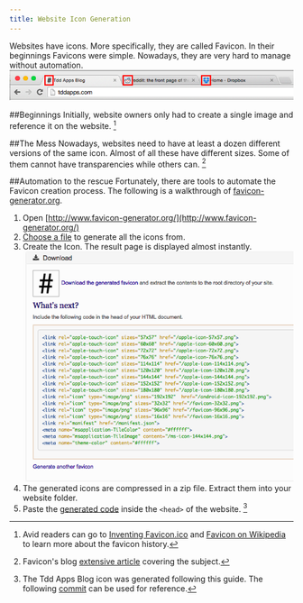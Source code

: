 ```yaml
---
title: Website Icon Generation
---
```



Websites have icons. More specifically, they are called Favicon. In their beginnings Favicons were simple. Nowadays, they are very hard to manage without automation.  
![Favicons](/images/fav-icon/address-bar.png)

##Beginnings
Initially, website owners only had to create a single image and reference it on the website. [^favicon_history]

##The Mess
Nowadays, websites need to have at least a dozen different versions of the same icon. Almost of all these have different sizes. Some of them cannot have transparencies while others can. [^the_icon_mess]

##Automation to the rescue
Fortunately, there are tools to automate the Favicon creation process. The following is a walkthrough of [favicon-generator.org](http://www.favicon-generator.org/).

1. Open [http://www.favicon-generator.org/](http://www.favicon-generator.org/)
2. [Choose a file](/images/fav-icon/choose-file.png) to generate all the icons from.
3. Create the Icon. The result page is displayed almost instantly.  
![Generation Result](/images/fav-icon/report-result.png)
4. The generated icons are compressed in a zip file. Extract them into your website folder.
5. Paste the [generated code](/images/fav-icon/generated-code.png) inside the `<head>` of the website. [^sample_commit]


[^favicon_history]: Avid readers can go to [Inventing Favicon.ico](https://ruthlessray.wordpress.com/2013/09/02/inventing-favicon-ico/) and [Favicon on Wikipedia](https://en.m.wikipedia.org/wiki/Favicon) to learn more about the favicon history.
[^the_icon_mess]: Favicon's blog [extensive article](https://realfavicongenerator.net/blog/favicon-why-youre-doing-it-wrong/) covering the subject.
[^sample_commit]: The Tdd Apps Blog icon was generated following this guide. The following [commit](https://github.com/tddapps/blog/commit/ccf60cbe40ec3188f918577b5691ac6f90bba911) can be used for reference.
